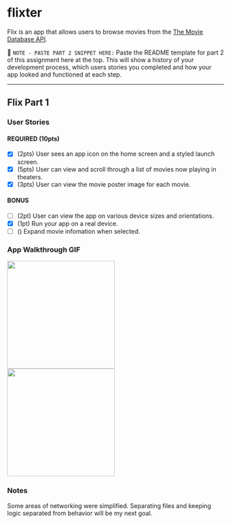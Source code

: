 # flixter

Flix is an app that allows users to browse movies from the [The Movie Database API](http://docs.themoviedb.apiary.io/#).

📝 `NOTE - PASTE PART 2 SNIPPET HERE:` Paste the README template for part 2 of this assignment here at the top. This will show a history of your development process, which users stories you completed and how your app looked and functioned at each step.

---

## Flix Part 1

### User Stories

#### REQUIRED (10pts)
- [x] (2pts) User sees an app icon on the home screen and a styled launch screen.
- [x] (5pts) User can view and scroll through a list of movies now playing in theaters.
- [x] (3pts) User can view the movie poster image for each movie.

#### BONUS
- [ ] (2pt) User can view the app on various device sizes and orientations.
- [x] (1pt) Run your app on a real device.
- [ ] ()    Expand movie infomation when selected.

### App Walkthrough GIF
<img src="https://i.imgur.com/TwQSixf.gif" width=250><br>
<img src="https://i.imgur.com/BytkUoN.gif" width=250><br>

### Notes
Some areas of networking were simplified. Separating files and keeping logic separated from behavior will be my next goal.
